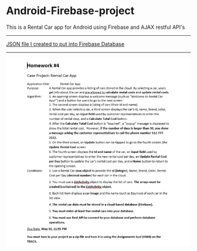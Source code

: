 # Android-Firebase-project

This is a Rental Car app for Android using Firebase and AJAX restful API's

---

[JSON file I created to put into Firebase Database](https://rentalcars-ea4f6.firebaseio.com/rentalscars.json)

---

![assignment-info](https://github.com/raybeecham/Android-Firebase-project/blob/master/HW-4-Resources/HW4Image.png)
